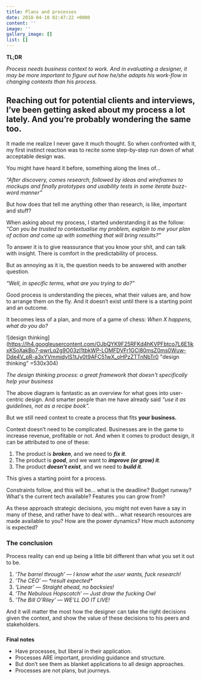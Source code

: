 ```yaml
---
title: Plans and processes
date: 2018-04-10 02:47:22 +0000
content: ''
image: ''
gallery_image: []
list: []
---
```

**TL;DR**

_Process needs business context to work. And in evaluating a designer, it may be more important to figure out how he/she adapts his work-flow in changing contexts than his process._

## 

## Reaching out for potential clients and interviews, I’ve been getting asked about my process a lot lately. And you’re probably wondering the same too.

It made me realize I never gave it much thought. So when confronted with it, my first instinct reaction was to recite some step-by-step run down of what acceptable design was.

You might have heard it before, something along the lines of…

_“After discovery, comes research, followed by ideas and wireframes to mockups and finally prototypes and usability tests in some iterate buzz-word manner”_

But how does that tell me anything other than research, is like, important and stuff?

When asking about my process, I started understanding it as the follow: _“Can you be trusted to contextualise my problem, explain to me your plan of action and come up with something that will bring results?”_

To answer it is to give reassurance that you know your shit, and can talk with insight. There is comfort in the predictability of process.

But as annoying as it is, the question needs to be answered with another question.

_“Well, in specific terms, what are you trying to do?”_

Good process is understanding the pieces, what their values are, and how to arrange them on the fly. And it doesn’t exist until there is a starting point and an outcome.

It becomes less of a plan, and more of a game of chess: _When X happens, what do you do?_

![design thinking](https://lh4.googleusercontent.com/OJbQYK9F25RFKd4hKVPFbtco7L6E1ikxKSoXakBo7-pwrLq2g9O03zI1tbkWP-LOMFDVFr1GCl80msZ0ms0Wuw-Dde4V_pR-a3xYVmmidylS1tJy0t9AFC51wX_oHPzZTTnNbTr0 "design thinking" =530x304)

_The design thinking process: a great framework that doesn't specifically help your business_

The above diagram is fantastic as an overview for what goes into user-centric design. And smarter people than me have already said _“use it as guidelines, not as a recipe book”._

But we still need context to create a process that fits **your business.**

Context doesn’t need to be complicated. Businesses are in the game to increase revenue, profitable or not. And when it comes to product design, it can be attributed to one of these:

1. The product is **_broken_**, and we need to **_fix it_**_._
2. The product is **_good_**, and we want to **_improve (or grow) it_**_._
3. The product **_doesn’t exist_**, and we need to **_build it_**_._

This gives a starting point for a process.

Constraints follow, and this will be… what is the deadline? Budget runway? What's the current tech available? Features you can grow from?

As these approach strategic decisions, you might not even have a say in many of these, and rather have to deal with… what research resources are made available to you? How are the power dynamics? How much autonomy is expected?

### The conclusion

Process reality can end up being a little bit different than what you set it out to be.

1. _‘The barrel through’ — I know what the user wants, fuck research!_
2. _‘The CEO’ — \*result expected\*_
3. _‘Linear’ — Straight ahead, no backsies!_
4. _‘The Nebulous Hopscotch’ — Just draw the fucking Owl_
5. _‘The Bill O’Riley’ — WE’LL DO IT LIVE!_

And it will matter the most how the designer can take the right decisions given the context, and show the value of these decisions to his peers and stakeholders.

### 

**Final notes**

* Have processes, but liberal in their application.
* Processes ARE important, providing guidance and structure.
* But don’t see them as blanket applications to all design approaches.
* Processes are not plans, but journeys.